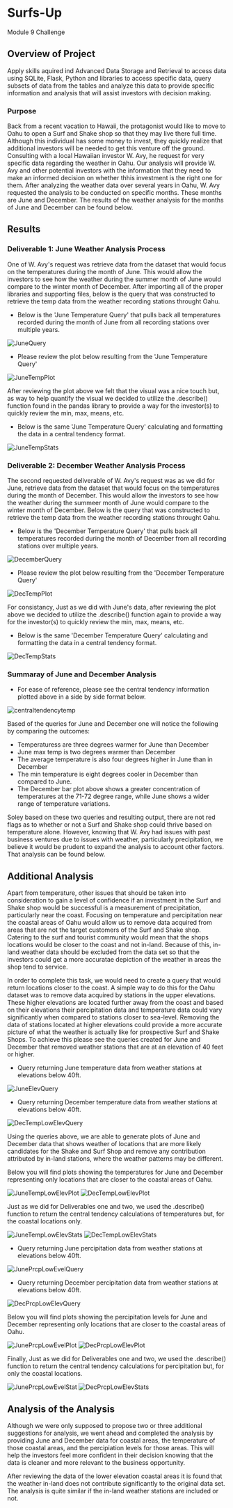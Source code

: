# Surfs-Up
Module 9 Challenge

## Overview of Project

Apply skills aquired ind Advanced Data Storage and Retrieval to access data using SQLite, Flask, Python and libraries to access specific data, query subsets of data from the tables and analyze this data to provide specific information and analysis that will assist investors with decision making.

### Purpose

Back from a recent vacation to Hawaii, the protagonist would like to move to Oahu to open a Surf and Shake shop so that they may live there full time. Although this individual has some money to invest, they quickly realize that additional investors will be needed to get this venture off the ground.  Consulting with a local Hawaiian investor W. Avy, he request for very specific data regarding the weather in Oahu.  Our analysis will provide W. Avy and other potential investors with the information that they need to make an informed decision on whether thhis investment is the right one for them.  After analyzing the weather data over several years in Oahu, W. Avy requested the analysis to be conducted on specific months. These months are June and December.  The results of the weather analysis for the months of June and December can be found below.

## Results

### Deliverable 1: June Weather Analysis Process

One of W. Avy's request was retrieve data from the dataset that would focus on the temperatures during the month of June.  This would allow the investors to see how the weather during the summer month of June would compare to the winter month of December.  After importing all of the proper libraries and supporting files, below is the query that was constructed to retrieve the temp data from the weather recording stations throught Oahu.


* Below is the 'June Temperature Query' that pulls back all temperatures recorded during the month of June from all recording stations over multiple years.  

![JuneQuery](Resources/JuneQuery.png)

* Please review the plot below resulting from the 'June Temperature Query'

![JuneTempPlot](Resources/JuneTempPlot.png)

After reviewing the plot above we felt that the visual was a nice touch but, as way to help quantify the visual we decided to utilize the .describe() function found in the pandas library to provide a way for the investor(s) to quickly review the min, max, means, etc.

* Below is the same 'June Temperature Query' calculating and formatting the data in a central tendency format.  

![JuneTempStats](Resources/JuneTempStats.png)


### Deliverable 2: December Weather Analysis Process

The second requested deliverable of W. Avy's request was as we did for June, retrieve data from the dataset that would focus on the temperatures during the month of December.  This would allow the investors to see how the weather during the summeer month of June would compare to the winter month of December.  Below is the query that was constructed to retrieve the temp data from the weather recording stations throught Oahu.

* Below is the 'December Temperature Query' that pulls back all temperatures recorded during the month of December from all recording stations over multiple years.  

![DecemberQuery](Resources/DecemberQuery.png)

* Please review the plot below resulting from the 'December Temperature Query'

![DecTempPlot](Resources/DecTempPlot.png)

For consistancy, Just as we did with June's data, after reviewing the plot above we decided to utilize the .describe() function again to provide a way for the investor(s) to quickly review the min, max, means, etc.

* Below is the same 'December Temperature Query' calculating and formatting the data in a central tendency format.  

![DecTempStats](Resources/DecTempStats.png)

### Summaray of June and December Analysis

* For ease of reference, please see the central tendency information plotted above in a side by side format below.  

![centraltendencytemp](Resources/centraltendencytemp.png)

Based of the queries for June and December one will notice the following by comparing the outcomes:
  * Temperaturess are three degrees warmer for June than December
  * June max temp is two degrees warmer than December
  * The average temperature is also four degrees higher in June than in December
  * The min temperature is eight degrees cooler in December than compared to June.
  * The December bar plot above shows a greater concentration of temperatures at the 71-72 degree range, while June shows a wider range of temperature variations.

Soley based on these two queries and resulting output, there are not red flags as to whether or not a Surf and Shake shop could thrive based on temperature alone.  However, knowing that W. Avy had issues with past business ventures due to issues with weather, particularly precipitation, we believe it would be prudent to expand the analysis to account other factors.  That analysis can be found below.

## Additional Analysis

Apart from temperature, other issues that should be taken into consideration to gain a level of confidence if an investment in the Surf and Shake shop would be successful is a measurement of precipitation, particularly near the coast.  Focusing on temperature and percipitation near the coastal areas of Oahu would allow us to remove data acquired from areas that are not the target customers of the Surf and Shake shop. Catering to the surf and tourist community would mean that the shops locations would be closer to the coast and not in-land. Because of this, in-land weather data should be excluded from the data set so that the investors could get a more accuratae depiction of the weather in areas the shop tend to service. 

In order to complete this task, we would need to create a query that would return locations closer to the coast.  A simple way to do this for the Oahu dataset was to remove data acquired by stations in the upper elevations.  These higher elevations are located further away from the coast and based on their elevations their percipitation data and temperature data could vary significantly when compared to stations closer to sea-level.  Removing the data of stations located at higher elevations could provide a more accurate picture of what the weather is actually like for prospective Surf and Shake Shops.  To achieve this please see the queries created for June and December that removed weather stations that are at an elevation of 40 feet or higher.

* Query returning June temperature data from weather stations at elevations below 40ft.
 
![JuneElevQuery](Resources/JuneElevQuery.png)

* Query returning December temperature data from weather stations at elevations below 40ft.
 
![DecTempLowElevQuery](Resources/DecTempLowElevQuery.png)

Using the queries above, we are able to generate plots of June and December data that shows weather of locations that are more likely candidates for the Shake and Surf Shop and remove any contribution attributed by in-land stations, where the weather patterns may be different.

Below you will find plots showing the temperatures for June and December representing only locations that are closer to the coastal areas of Oahu.

![JuneTempLowElevPlot](Resources/JuneTempLowElevPlot.png)
![DecTempLowElevPlot](Resources/DecTempLowElevPlot.png)

Just as we did for Deliverables one and two, we used the .describe() function to return the central tendency calculations of temperatures but,  for the coastal locations only.

![JuneTempLowElevStats](Resources/JuneTempLowElevStats.png)
![DecTempLowElevStats](Resources/DecTempLowElevStats.png)

* Query returning June percipitation data from weather stations at elevations below 40ft.
 
![JunePrcpLowEvelQuery](Resources/JunePrcpLowEvelQuery.png)

* Query returning December percipitation data from weather stations at elevations below 40ft.
 
![DecPrcpLowElevQuery](Resources/DecPrcpLowElevQuery.png)

Below you will find plots showing the percipitation levels for June and December representing only locations that are closer to the coastal areas of Oahu.

![JunePrcpLowEvelPlot](Resources/JunePrcpLowEvelPlot.png)
![DecPrcpLowElevPlot](Resources/DecPrcpLowElevPlot.png)

Finally, Just as we did for Deliverables one and two, we used the .describe() function to return the central tendency calculations for percipitation but, for only the coastal locations.

![JunePrcpLowEvelStat](Resources/JunePrcpLowEvelStat.png)
![DecPrcpLowElevStats](Resources/DecPrcpLowElevStats.png)

## Analysis of the Analysis

Although we were only supposed to propose two or three additional suggestions for analysis, we went ahead and completed the analysis by providing June and December data for coastal areas, the temperature of those coastal areas, and the percipiation levels for those areas.  This will help the investors feel more confident in their decision knowing that the data is cleaner and more relevant to the business opportunity.

After reviewing the data of the lower elevation coastal areas it is found that the weather in-land does not contribute significantly to the original data set.  The analysis is quite similar if the in-land weather stations are included or not.

